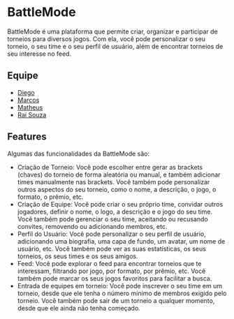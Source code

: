 # BattleMode
BattleMode é uma plataforma que permite criar, organizar e participar de torneios para diversos jogos. Com ela, você pode personalizar o seu torneio, o seu time e o seu perfil de usuário, além de encontrar torneios de seu interesse no feed.

## Equipe

- [Diego](https://github.com/DiegoGM-Senai)
- [Marcos](https://github.com/lMarkinl/)
- [Matheus](https://github.com/notmathee)
- [Raí Souza](https://github.com/MonoDryad)

## Features
Algumas das funcionalidades da BattleMode são:

- Criação de Torneio: Você pode escolher entre gerar as brackets (chaves) do torneio de forma aleatória ou manual, e também adicionar times manualmente nas brackets. Você também pode personalizar outros aspectos do seu torneio, como o nome, a descrição, o jogo, o formato, o prêmio, etc.
- Criação de Equipe: Você pode criar o seu próprio time, convidar outros jogadores, definir o nome, o logo, a descrição e o jogo do seu time. Você também pode gerenciar o seu time, aceitando ou recusando convites, removendo ou adicionando membros, etc.
- Perfil do Usuário: Você pode personalizar o seu perfil de usuário, adicionando uma biografia, uma capa de fundo, um avatar, um nome de usuário, etc. Você também pode ver as suas estatísticas, os seus torneios, os seus times e os seus amigos.
- Feed: Você pode explorar o feed para encontrar torneios que te interessam, filtrando por jogo, por formato, por prêmio, etc. Você também pode marcar os seus jogos favoritos para facilitar a busca.
- Entrada de equipes em torneio: Você pode inscrever o seu time em um torneio, desde que ele tenha o número mínimo de membros exigido pelo torneio. Você também pode sair de um torneio a qualquer momento, desde que ele ainda não tenha começado.

